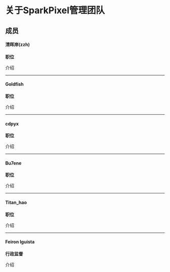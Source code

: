 # 关于SparkPixel管理团队



## 成员

#### 清晖岸(zzh)

**职位**

介绍

---

#### Goldfish

**职位**

介绍

---

#### cdpyx

**职位**

介绍

---

#### Bu7ene

**职位**

介绍

---

#### Titan_hao

**职位**

介绍

---

#### Feiron Iguista

**行政监督**

介绍

